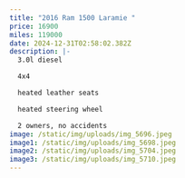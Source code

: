 ```yaml
---
title: "2016 Ram 1500 Laramie "
price: 16900
miles: 119000
date: 2024-12-31T02:58:02.382Z
description: |-
  3.0l diesel 

  4x4

  heated leather seats 

  heated steering wheel 

  2 owners, no accidents
image: /static/img/uploads/img_5696.jpeg
image1: /static/img/uploads/img_5698.jpeg
image2: /static/img/uploads/img_5704.jpeg
image3: /static/img/uploads/img_5710.jpeg
---
```

